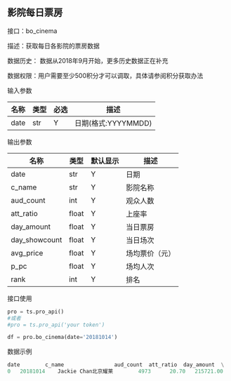 ## 影院每日票房

接口：bo_cinema

描述：获取每日各影院的票房数据

数据历史： 数据从2018年9月开始，更多历史数据正在补充

数据权限：用户需要至少500积分才可以调取，具体请参阅积分获取办法 

输入参数

| 名称 | 类型 | 必选 | 描述 |
| --- | --- | --- | --- |
| date | str | Y | 日期(格式:YYYYMMDD) |

输出参数

| 名称 | 类型 | 默认显示 | 描述 |
| --- | --- | --- | --- |
| date | str | Y | 日期 |
| c_name | str | Y | 影院名称 |
| aud_count | int | Y | 观众人数 |
| att_ratio | float | Y | 上座率 |
| day_amount | float | Y | 当日票房 |
| day_showcount | float | Y | 当日场次 |
| avg_price | float | Y | 场均票价（元） |
| p_pc | float | Y | 场均人次 |
| rank | int | Y | 排名 |

接口使用

```python
pro = ts.pro_api()
#或者
#pro = ts.pro_api('your token')

df = pro.bo_cinema(date='20181014')
```

数据示例

```python
date        c_name                aud_count  att_ratio  day_amount  \
0   20181014    Jackie Chan北京耀莱        4973      20.70   215721.00   
```